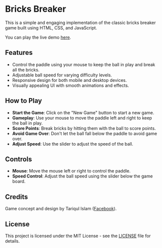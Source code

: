 # Bricks Breaker

This is a simple and engaging implementation of the classic bricks breaker game built using HTML, CSS, and JavaScript.

You can play the live demo [here](https://tariqulislaam.github.io/bricks-breaker/).

## Features
- Control the paddle using your mouse to keep the ball in play and break all the bricks.
- Adjustable ball speed for varying difficulty levels.
- Responsive design for both mobile and desktop devices.
- Visually appealing UI with smooth animations and effects.

## How to Play
- **Start the Game**: Click on the "New Game" button to start a new game.
- **Gameplay**: Use your mouse to move the paddle left and right to keep the ball in play.
- **Score Points**: Break bricks by hitting them with the ball to score points.
- **Avoid Game Over**: Don't let the ball fall below the paddle to avoid game over.
- **Adjust Speed**: Use the slider to adjust the speed of the ball.

## Controls
- **Mouse**: Move the mouse left or right to control the paddle.
- **Speed Control**: Adjust the ball speed using the slider below the game board.

## Credits
Game concept and design by Tariqul Islam ([Facebook](https://facebook.com/tariqulislaamrahat)).

## License
This project is licensed under the MIT License - see the [LICENSE](./LICENSE) file for details.
